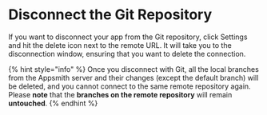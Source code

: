 # Disconnect the Git Repository

If you want to disconnect your app from the Git repository, click Settings and hit the delete icon next to the remote URL. It will take you to the disconnection window, ensuring that you want to delete the connection.

{% hint style="info" %}
Once you disconnect with Git, all the local branches from the Appsmith server and their changes (except the default branch) will be deleted, and you cannot connect to the same remote repository again. Please **note** that the **branches on the remote repository** will remain **untouched**.
{% endhint %}

